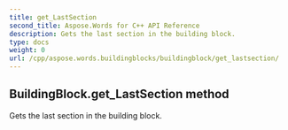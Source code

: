 ```yaml
---
title: get_LastSection
second_title: Aspose.Words for C++ API Reference
description: Gets the last section in the building block. 
type: docs
weight: 0
url: /cpp/aspose.words.buildingblocks/buildingblock/get_lastsection/
---
```

## BuildingBlock.get_LastSection method


Gets the last section in the building block. 

